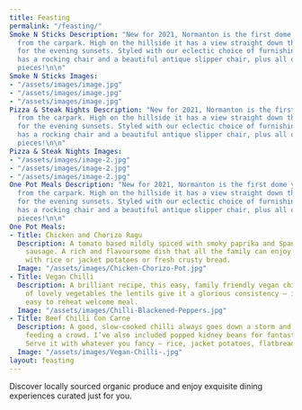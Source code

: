 ```yaml
---
title: Feasting
permalink: "/feasting/"
Smoke N Sticks Description: "New for 2021, Normanton is the first dome you approach
  from the carpark. High on the hillside it has a view straight down the valley. Perfect
  for the evening sunsets. Styled with our eclectic choice of furnishings, the dome
  has a rocking chair and a beautiful antique slipper chair, plus all our standard
  pieces!\n\n"
Smoke N Sticks Images:
- "/assets/images/image.jpg"
- "/assets/images/image.jpg"
- "/assets/images/image.jpg"
Pizza & Steak Nights Description: "New for 2021, Normanton is the first dome you approach
  from the carpark. High on the hillside it has a view straight down the valley. Perfect
  for the evening sunsets. Styled with our eclectic choice of furnishings, the dome
  has a rocking chair and a beautiful antique slipper chair, plus all our standard
  pieces!\n\n"
Pizza & Steak Nights Images:
- "/assets/images/image-2.jpg"
- "/assets/images/image-2.jpg"
- "/assets/images/image-2.jpg"
One Pot Meals Description: "New for 2021, Normanton is the first dome you approach
  from the carpark. High on the hillside it has a view straight down the valley. Perfect
  for the evening sunsets. Styled with our eclectic choice of furnishings, the dome
  has a rocking chair and a beautiful antique slipper chair, plus all our standard
  pieces!\n\n"
One Pot Meals:
- Title: Chicken and Chorizo Ragu
  Description: A tomato based mildly spiced with smoky paprika and Spanish chorizo
    sausage. A rich and flavoursome dish that all the family can enjoy. Simply serve
    with rice or jacket potatoes or fresh crusty bread.
  Image: "/assets/images/Chicken-Chorizo-Pot.jpg"
- Title: Vegan Chilli
  Description: A brilliant recipe, this easy, family friendly vegan chilli is full
    of lovely vegetables the lentils give it a glorious consistency – it’s a perfect
    easy to reheat welcome meal.
  Image: "/assets/images/Chilli-Blackened-Peppers.jpg"
- Title: Beef Chilli Con Carne
  Description: A good, slow-cooked chilli always goes down a storm and is great for
    feeding a crowd. I’ve also included popped kidney beans for fantastic texture.
    Serve it with whatever you fancy – rice, jacket potatoes, flatbreads, or tacos.
  Image: "/assets/images/Vegan-Chilli-.jpg"
layout: feasting
---
```


Discover locally sourced organic produce and enjoy exquisite dining experiences curated just for you.